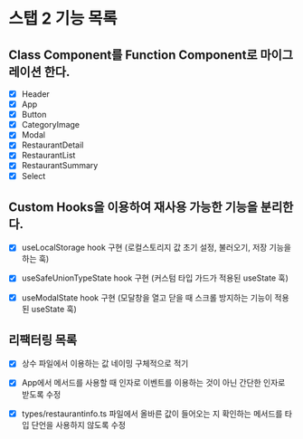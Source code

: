 # 스탭 2 기능 목록

## Class Component를 Function Component로 마이그레이션 한다.

- [x] Header
- [x] App
- [x] Button
- [x] CategoryImage
- [x] Modal
- [x] RestaurantDetail
- [x] RestaurantList
- [x] RestaurantSummary
- [x] Select

## Custom Hooks을 이용하여 재사용 가능한 기능을 분리한다.

- [x] useLocalStorage hook 구현 (로컬스토리지 값 초기 설정, 불러오기, 저장 기능을 하는 훅)

- [x] useSafeUnionTypeState hook 구현 (커스텀 타입 가드가 적용된 useState 훅)

- [x] useModalState hook 구현 (모달창을 열고 닫을 때 스크롤 방지하는 기능이 적용된 useState 훅)

## 리팩터링 목록

- [x] 상수 파일에서 이용하는 값 네이밍 구체적으로 적기

- [x] App에서 메서드를 사용할 때 인자로 이벤트를 이용하는 것이 아닌 간단한 인자로 받도록 수정

- [x] types/restaurantinfo.ts 파일에서 올바른 값이 들어오는 지 확인하는 메서드를 타입 단언을 사용하지 않도록 수정
